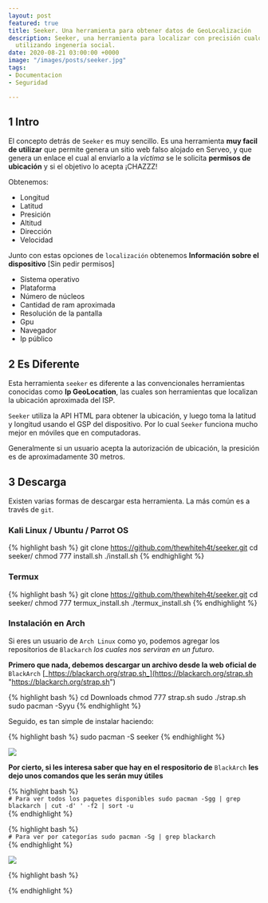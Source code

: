 ```yaml
---
layout: post
featured: true
title: Seeker. Una herramienta para obtener datos de GeoLocalización
description: Seeker, una herramienta para localizar con precisión cualquier móvil
  utilizando ingenería social.
date: 2020-08-21 03:00:00 +0000
image: "/images/posts/seeker.jpg"
tags:
- Documentacion
- Seguridad

---
```

## 1 Intro

El concepto detrás de `Seeker` es muy sencillo. Es una herramienta **muy facil de utilizar** que permite genera un sitio web falso alojado en Serveo, y que genera un enlace el cual al enviarlo a la _victima_ se le solicita **permisos de ubicación** y si el objetivo lo acepta ¡CHAZZZ!

Obtenemos:

* Longitud
* Latitud
* Presición
* Altitud
* Dirección
* Velocidad

Junto con estas opciones de `localización` obtenemos **Información sobre el dispositivo** \[Sin pedir permisos\]

* Sistema operativo
* Plataforma
* Número de núcleos
* Cantidad de ram aproximada
* Resolución de la pantalla
* Gpu
* Navegador
* Ip público

## 2 Es Diferente

Esta herramienta `seeker` es diferente a las convencionales herramientas conocidas como **Ip GeoLocation**, las cuales son herramientas que localizan la ubicación aproximada del ISP.

`Seeker` utiliza la API HTML para obtener la ubicación, y luego toma la latitud y longitud usando el GSP del dispositivo. Por lo cual `Seeker` funciona mucho mejor en móviles que en computadoras.

Generalmente si un usuario acepta la autorización de ubicación, la presición es de aproximadamente 30 metros.

## 3 Descarga

Existen varias formas de descargar esta herramienta. La más común es a través de `git`.

### Kali Linux / Ubuntu / Parrot OS

{% highlight bash %}
git clone https://github.com/thewhiteh4t/seeker.git cd seeker/ chmod 777 install.sh ./install.sh
{% endhighlight %}

### Termux

{% highlight bash %}
git clone https://github.com/thewhiteh4t/seeker.git cd seeker/ chmod 777 termux_install.sh ./termux_install.sh
{% endhighlight %}

### Instalación en Arch

Si eres un usuario de `Arch Linux` como yo, podemos agregar los repositorios de `Blackarch` _los cuales nos serviran en un futuro_.

**Primero que nada, debemos descargar un archivo desde la web oficial de** `BlackArch` [_https://blackarch.org/strap.sh_](https://blackarch.org/strap.sh "https://blackarch.org/strap.sh")

{% highlight bash %}
cd Downloads chmod 777 strap.sh sudo ./strap.sh sudo pacman -Syyu
{% endhighlight %}

Seguido, es tan simple de instalar haciendo:

{% highlight bash %}
sudo pacman -S seeker
{% endhighlight %}

![](/uploads/pacman-seeker.png)

**Por cierto, si les interesa saber que hay en el respositorio de** `BlackArch` **les dejo unos comandos que les serán muy útiles**

{% highlight bash %}  
`# Para ver todos los paquetes disponibles
sudo pacman -Sgg | grep blackarch | cut -d' ' -f2 | sort -u`  
{% endhighlight %}

{% highlight bash %}  
`# Para ver por categorías
sudo pacman -Sg | grep blackarch`  
{% endhighlight %}

![](/uploads/blackarch.png)

{% highlight bash %}  
  
{% endhighlight %}